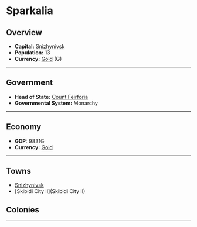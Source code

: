 # Sparkalia

## Overview

- **Capital:** [Snizhynivsk](Snizhynivsk)
- **Population:** 13
- **Currency:** [Gold](Gold) (G)

---

## Government

- **Head of State:** [Count Feirforia](Feirforia)
- **Governmental System:** Monarchy

---

## Economy

- **GDP:** 9831G
- **Currency:** [Gold](Gold)

---

## Towns

- [Snizhynivsk](Snizhynivsk)
- [Skibidi City II](Skibidi City II)

## Colonies



---